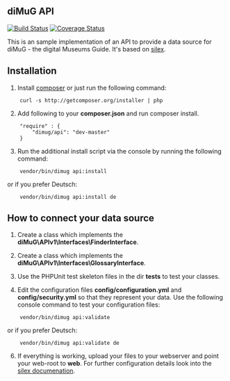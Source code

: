 ## diMuG API ##
[![Build Status](https://travis-ci.org/diMuG/API.png?branch=master)](https://travis-ci.org/diMuG/API)
[![Coverage Status](https://coveralls.io/repos/diMuG/API/badge.png)](https://coveralls.io/r/diMuG/API)

This is an sample implementation of an API to provide a data source for diMuG - the digital Museums Guide. It's based on
[silex](https://github.com/silexphp/Silex "Silex").

## Installation ##
1. Install [composer](http://getcomposer.org/download/ "composer") or just run the following command:
```
    curl -s http://getcomposer.org/installer | php
```

2. Add following to your **composer.json** and run composer install.
```
    "require" : {
        "dimug/api": "dev-master"
    }
```

3. Run the additional install script via the console by running the following command:
```
    vendor/bin/dimug api:install
```
or if you prefer Deutsch:
```
    vendor/bin/dimug api:install de
```

## How to connect your data source ##
1. Create a class which implements the **diMuG\APIv1\Interfaces\FinderInterface**.

3. Create a class which implements the **diMuG\APIv1\Interfaces\GlossaryInterface**.

4. Use the PHPUnit test skeleton files in the dir **tests** to test your classes.

5. Edit the configuration files **config/configuration.yml** and **config/security.yml** so that they represent your
data. Use the following console command to test your configuration files:
```
    vendor/bin/dimug api:validate
```
or if you prefer Deutsch:
```
    vendor/bin/dimug api:validate de
```

6. If everything is working, upload your files to your webserver and point your web-root to **web**. For further 
configuration details look into the [silex documenation](http://silex.sensiolabs.org/doc/web_servers.html "silex documenation").
